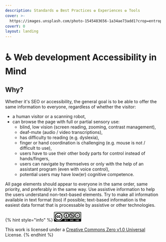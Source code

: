 ```yaml
---
description: Standards ✪ Best Practices ✪ Experiences ✪ Tools
cover: >-
  https://images.unsplash.com/photo-1545483656-1a34ae73add1?crop=entropy&cs=tinysrgb&fm=jpg&ixid=MnwxOTcwMjR8MHwxfHNlYXJjaHw4fHxhY2Nlc3NpYmlsaXR5fGVufDB8fHx8MTY2MDMxMjQ4MA&ixlib=rb-1.2.1&q=80
coverY: 0
layout: landing
---
```


# ♿ Web development Accessibility in Mind

## **Why?**

Whether it's SEO or accessibility, the general goal is to be able to offer the same information to everyone, regardless of whether the visitor:

* a human visitor or a scanning robot,&#x20;
* can browse the page with full or partial sensory use:&#x20;
  * blind, low vision (screen reading, zooming, contrast management),&#x20;
  * deaf-mute (audio / video transcriptions),&#x20;
  * has difficulty to reading (e.g. dyslexia),&#x20;
  * finger or hand coordination is challenging (e.g. mouse is not / difficult to use),&#x20;
  * users have to use their other body parts for control instead of hands/fingers,&#x20;
  * users can navigate by themselves or only with the help of an assistant program (even with voice control),
  * potential users may have low(er) cognitive competence.

All page elements should appear to everyone in the same order, same priority, and preferably in the same way. Use assistive information to help the users understand non-text-based elements. Try to make all information available in text format (too) if possible; text-based information is the easiest data format that is processable by assistive or other technologies.

{% hint style="info" %}
![](.gitbook/assets/88x31.png)

This work is licensed under a [Creative Commons Zero v1.0 Universal](LICENSE) License.
{% endhint %}
